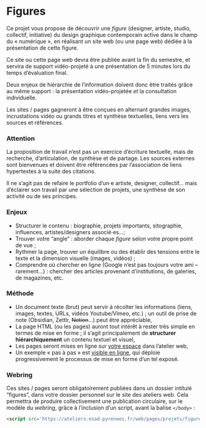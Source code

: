 # Figures

Ce projet vous propose de découvrir une _figure_ (designer, artiste, studio, collectif, initiative) du design graphique contemporain active dans le champ du « numérique », en réalisant un site web (ou une page web) dédiée à la présentation de cette figure.

Ce site ou cette page web devra être publiée avant la fin du semestre, et servira de support vidéo-projeté à une présentation de 5 minutes lors du temps d’évaluation final.

Deux enjeux de hiérarchie de l’information doivent donc être traités grâce au même support : la présentation vidéo-projetée _et_ la consultation individuelle. 

Les sites / pages gagneront à être conçues en alternant grandes images, incrustations vidéo ou grands titres et synthèse textuelles, liens vers les sources et références.


### Attention

La proposition de travail n’est pas un exercice d’écriture textuelle, mais de recherche, d’articulation, de synthèse et de partage. Les sources externes sont bienvenues et doivent être référencées par l’association de liens hypertextes à la suite des citations.

Il ne s’agit pas de refaire le portfolio d’un⋅e artiste, designer, collectif… mais d’éclairer son travail par une sélection de projets, une synthèse de son activité ou de ses principes.

### Enjeux

* Structurer le contenu : biographie, projets importants, sitographie, influences, artistes/designers associé⋅es…;
* Trouver votre “angle” : aborder chaque _figure_ selon votre propre point de vue ;
* Rythmer la page, trouver un équilibre ou des établir des tensions entre le texte et la dimension visuelle (images, vidéos) ; 
* Comprendre où chercher en ligne (Google n’est pas toujours votre ami –rarement…) : chercher des articles provenant d’institutions, de galeries, de magazines, etc.

### Méthode
* Un document texte (brut) peut servir à récolter les informations (liens, images, textes, URLs, vidéos Youtube/Vimeo, etc.) ; un outil de prise de note (Obsidian, Zettlr, ~~Notion~~…) peut être appréciable,
* La page HTML (ou les pages) auront tout intérêt à rester très simple en termes de mise en forme ; il s’agit principalement de **structurer hiérarchiquement** un contenu textuel et visuel,
* Les pages seront mises en ligne sur [votre espace](../../../archives/2024-2025/2dgm) dans l’atelier web,
* Un exemple « pas à pas » est [visible en ligne](../../ressources/css/pratique/), qui déploie progressivement le processus de mise en forme d’un tel exposé.

### Webring

Ces sites / pages seront obligatoirement publiées dans un dossier intitulé “figures”, dans votre dossier personnel sur le site des ateliers web. Cela permettra de produire collectivement une publication circulaire, sur le modèle du _webring_, grâce à l’inclusion d’un script, avant la balise `</body>` :
```html
<script src='https://ateliers.esad-pyrenees.fr/web/pages/projets/figures/2024-2025/webring.js'></script>
```
